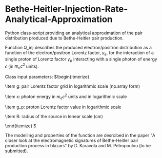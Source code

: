 # Bethe-Heitler-Injection-Rate-Analytical-Approximation
Python class-script providing an analytical approximation of the pair distribution produced due to Bethe-Heitler pair production.

Function Q_inj describes the produced electron/positron distribution as a function of the electron/positron Lorentz factor, $\gamma_e$, for the interaction of a single proton of Lorentz factor $\gamma_p$
interacting with a single photon of energy $\epsilon$ (in $m_e c^2$ units). 

Class input parameters:
$\begin{itmerize}

\item g: pair Lorentz factor grid in logarithmic scale (np.array form)

\item x: photon energy in $m_e c^2$ units and in logarithmic scale 

\item g_p: proton Lorentz factor value in logarithmic scale

\item R: radius of the source in lenear scale (cm)

\end{itemize}
$

The modelling and properties of the function are desrcibed in the paper "A closer look at the electromagnetic signatures of Bethe-Heitler pair production process in blazars" by D. Karavola and M. Petropoulou (to be submitted).

